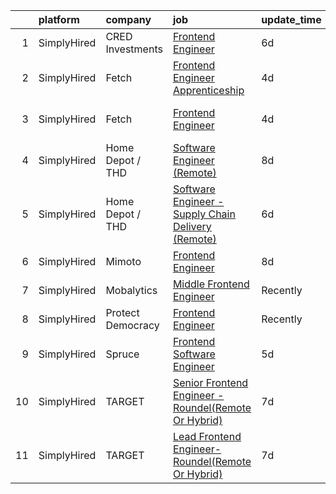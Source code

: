 

|    | platform    | company           | job                                                                                                                                                                | update_time   | location                 |
|---:|:------------|:------------------|:-------------------------------------------------------------------------------------------------------------------------------------------------------------------|:--------------|:-------------------------|
|  1 | SimplyHired | CRED Investments  | [Frontend Engineer](https://www.simplyhired.com/job/2-sNkqRozv5LEkroH4_tEzM-CXYnrtwUJWtUXTitIDttfkDU1KCGYA?q=frontend+engineer)                                    | 6d            | Remote                   |
|  2 | SimplyHired | Fetch             | [Frontend Engineer Apprenticeship](https://www.simplyhired.com/job/16_X7K8Mj1rek6CJOydH_T71H_cjteuqYSjTrrrlPSDJEbLzkScvmw?q=frontend+engineer)                     | 4d            | Madison, WI +1 location  |
|  3 | SimplyHired | Fetch             | [Frontend Engineer](https://www.simplyhired.com/job/HNY0XJRCsICNMTzedFJjamsqoTJqPFKuljw9WWHArtJK5CMmdnbTTA?q=frontend+engineer)                                    | 4d            | Madison, WI +2 locations |
|  4 | SimplyHired | Home Depot / THD  | [Software Engineer (Remote)](https://www.simplyhired.com/job/Yy9f4-3WDONJmT5vn6SsHQhUX5tHr3lenGyz19hMvM3nIXDzNhKC2A?q=frontend+engineer)                           | 8d            | Atlanta, GA              |
|  5 | SimplyHired | Home Depot / THD  | [Software Engineer - Supply Chain Delivery (Remote)](https://www.simplyhired.com/job/UYJDjgDMIl8W9_JNBwVu1OOWoqADa7pkQSBj16CLKzASdjIau3-CVQ?q=frontend+engineer)   | 6d            | Atlanta, GA              |
|  6 | SimplyHired | Mimoto            | [Frontend Engineer](https://www.simplyhired.com/job/FT3hEbTgwLsF8Lerg5YUvfqNIkLFrDMX9keuzY_nV1pfgVirOh-K0A?q=frontend+engineer)                                    | 8d            | United States            |
|  7 | SimplyHired | Mobalytics        | [Middle Frontend Engineer](https://www.simplyhired.com/job/qguJaYojI65liE-zWrckO-RsAftSPgX18LJ8Cwhx4HJSCTi_voP2yg?q=frontend+engineer)                             | Recently      | Remote                   |
|  8 | SimplyHired | Protect Democracy | [Frontend Engineer](https://www.simplyhired.com/job/613DRtcgjgbD4eeSnOGmW89MLyp0OqkS5qTIVPjrsj9Kr7632WvujQ?q=frontend+engineer)                                    | Recently      | Remote                   |
|  9 | SimplyHired | Spruce            | [Frontend Software Engineer](https://www.simplyhired.com/job/DaSsq1USTCcc8UOcYGEsBeiPdiwfMlkCy09cPGC7Higc5JGjJHnYMw?q=frontend+engineer)                           | 5d            | Remote                   |
| 10 | SimplyHired | TARGET            | [Senior Frontend Engineer - Roundel(Remote Or Hybrid)](https://www.simplyhired.com/job/V43KdGRIRtwLcEZNSHA5rt072hBLkCDqZ904HDFpkAq_oC1-6QJw_g?q=frontend+engineer) | 7d            | Brooklyn Park, MN        |
| 11 | SimplyHired | TARGET            | [Lead Frontend Engineer- Roundel(Remote Or Hybrid)](https://www.simplyhired.com/job/uGa62BveL4mAW9m4v1V14n8POAZvunNUNjnC0iVYOAgY3XDfimdONw?q=frontend+engineer)    | 7d            | Brooklyn Park, MN        |